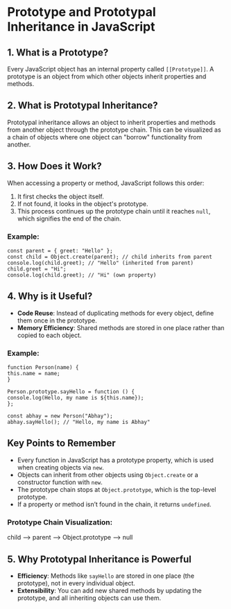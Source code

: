 # Prototype and Prototypal Inheritance in JavaScript

## 1. What is a Prototype?
Every JavaScript object has an internal property called `[[Prototype]]`. A prototype is an object from which other objects inherit properties and methods.

## 2. What is Prototypal Inheritance?
Prototypal inheritance allows an object to inherit properties and methods from another object through the prototype chain. This can be visualized as a chain of objects where one object can "borrow" functionality from another.

## 3. How Does it Work?
When accessing a property or method, JavaScript follows this order:
1. It first checks the object itself.
2. If not found, it looks in the object's prototype.
3. This process continues up the prototype chain until it reaches `null`, which signifies the end of the chain.

### Example:

```
const parent = { greet: "Hello" };
const child = Object.create(parent); // child inherits from parent
console.log(child.greet); // "Hello" (inherited from parent)
child.greet = "Hi";
console.log(child.greet); // "Hi" (own property)

```


## 4. Why is it Useful?
- **Code Reuse**: Instead of duplicating methods for every object, define them once in the prototype.
- **Memory Efficiency**: Shared methods are stored in one place rather than copied to each object.

### Example:

``` 
function Person(name) {
this.name = name;
}

Person.prototype.sayHello = function () {
console.log(Hello, my name is ${this.name});
};

const abhay = new Person("Abhay");
abhay.sayHello(); // "Hello, my name is Abhay"
```



## Key Points to Remember
- Every function in JavaScript has a prototype property, which is used when creating objects via `new`.
- Objects can inherit from other objects using `Object.create` or a constructor function with `new`.
- The prototype chain stops at `Object.prototype`, which is the top-level prototype.
- If a property or method isn’t found in the chain, it returns `undefined`.

### Prototype Chain Visualization:

child --> parent --> Object.prototype --> null


## 5. Why Prototypal Inheritance is Powerful
- **Efficiency**: Methods like `sayHello` are stored in one place (the prototype), not in every individual object.
- **Extensibility**: You can add new shared methods by updating the prototype, and all inheriting objects can use them.